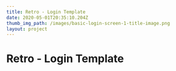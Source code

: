 ```yaml
---
title: Retro - Login Template
date: 2020-05-01T20:35:10.204Z
thumb_img_path: /images/basic-login-screen-1-title-image.png
layout: project
---
```

# Retro - Login Template